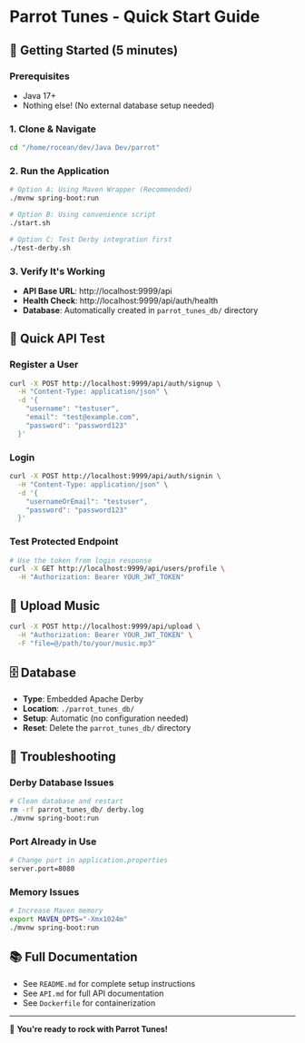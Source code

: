 # Parrot Tunes - Quick Start Guide

## 🚀 Getting Started (5 minutes)

### Prerequisites
- Java 17+ 
- Nothing else! (No external database setup needed)

### 1. Clone & Navigate
```bash
cd "/home/rocean/dev/Java Dev/parrot"
```

### 2. Run the Application
```bash
# Option A: Using Maven Wrapper (Recommended)
./mvnw spring-boot:run

# Option B: Using convenience script
./start.sh

# Option C: Test Derby integration first
./test-derby.sh
```

### 3. Verify It's Working
- **API Base URL**: http://localhost:9999/api
- **Health Check**: http://localhost:9999/api/auth/health
- **Database**: Automatically created in `parrot_tunes_db/` directory

## 📱 Quick API Test

### Register a User
```bash
curl -X POST http://localhost:9999/api/auth/signup \
  -H "Content-Type: application/json" \
  -d '{
    "username": "testuser",
    "email": "test@example.com", 
    "password": "password123"
  }'
```

### Login
```bash
curl -X POST http://localhost:9999/api/auth/signin \
  -H "Content-Type: application/json" \
  -d '{
    "usernameOrEmail": "testuser",
    "password": "password123"
  }'
```

### Test Protected Endpoint
```bash
# Use the token from login response
curl -X GET http://localhost:9999/api/users/profile \
  -H "Authorization: Bearer YOUR_JWT_TOKEN"
```

## 🎵 Upload Music
```bash
curl -X POST http://localhost:9999/api/upload \
  -H "Authorization: Bearer YOUR_JWT_TOKEN" \
  -F "file=@/path/to/your/music.mp3"
```

## 🗄️ Database

- **Type**: Embedded Apache Derby
- **Location**: `./parrot_tunes_db/`
- **Setup**: Automatic (no configuration needed)
- **Reset**: Delete the `parrot_tunes_db/` directory

## 🔧 Troubleshooting

### Derby Database Issues
```bash
# Clean database and restart
rm -rf parrot_tunes_db/ derby.log
./mvnw spring-boot:run
```

### Port Already in Use
```bash
# Change port in application.properties
server.port=8080
```

### Memory Issues
```bash
# Increase Maven memory
export MAVEN_OPTS="-Xmx1024m"
./mvnw spring-boot:run
```

## 📚 Full Documentation
- See `README.md` for complete setup instructions
- See `API.md` for full API documentation
- See `Dockerfile` for containerization

---
🎉 **You're ready to rock with Parrot Tunes!**
